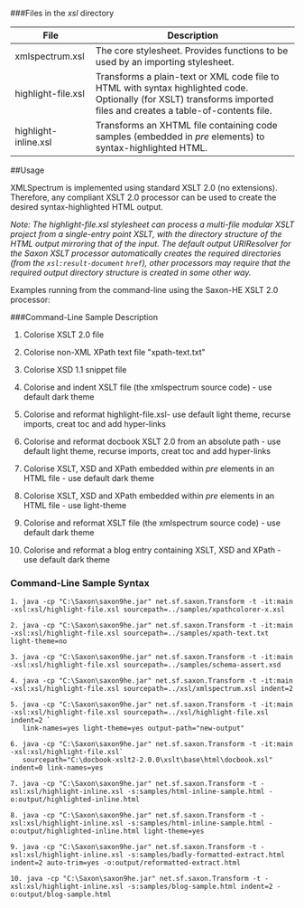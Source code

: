 ###Files in the *xsl* directory<table><thead><tr><th>File</th><th>Description</th></tr></thead><tbody><tr><td>xmlspectrum.xsl</td><td>The core stylesheet. Provides functions to be used by an importing stylesheet.</td></tr><tr><td>highlight-file.xsl</td><td>Transforms a plain-text or XML code file to HTML with syntax highlighted code. Optionally (for XSLT) transforms imported files and creates a table-of-contents file.</td></tr><tr><td>highlight-inline.xsl</td><td>Transforms an XHTML file containing code samples (embedded in <I>pre</I> elements) to syntax-highlighted HTML.</td></tr></tbody></table>##UsageXMLSpectrum is implemented using standard XSLT 2.0 (no extensions). Therefore, any compliant XSLT 2.0 processor can be used to create the desired syntax-highlighted HTML output. *Note: The highlight-file.xsl stylesheet can process a multi-file modular XSLT project from a single-entry point XSLT, with the directory structure of the HTML output mirroring that of the input. The default output URIResolver for the Saxon XSLT processor automatically creates the required directories (from the `xsl:result-document` `href`), other processors may require that the required output directory structure is created in some other way.*Examples running from the command-line using the Saxon-HE XSLT 2.0 processor:###Command-Line Sample Description1. Colorise XSLT 2.0 file2. Colorise non-XML XPath text file "xpath-text.txt"3. Colorise XSD 1.1 snippet file4. Colorise and indent XSLT file (the xmlspectrum source code) - use default dark theme5. Colorise and reformat highlight-file.xsl- use default light theme, recurse imports, creat toc and add hyper-links6. Colorise and reformat docbook XSLT 2.0 from an absolute path - use default light theme, recurse imports, creat toc and add hyper-links7. Colorise XSLT, XSD and XPath embedded within *pre* elements in an HTML file - use default dark theme8. Colorise XSLT, XSD and XPath embedded within *pre* elements in an HTML file - use light-theme9. Colorise and reformat XSLT file (the xmlspectrum source code) - use default dark theme10. Colorise and reformat a blog entry containing XSLT, XSD and XPath - use default dark theme### Command-Line Sample Syntax```1. java -cp "C:\Saxon\saxon9he.jar" net.sf.saxon.Transform -t -it:main -xsl:xsl/highlight-file.xsl sourcepath=../samples/xpathcolorer-x.xsl2. java -cp "C:\Saxon\saxon9he.jar" net.sf.saxon.Transform -t -it:main -xsl:xsl/highlight-file.xsl sourcepath=../samples/xpath-text.txt light-theme=no3. java -cp "C:\Saxon\saxon9he.jar" net.sf.saxon.Transform -t -it:main -xsl:xsl/highlight-file.xsl sourcepath=../samples/schema-assert.xsd4. java -cp "C:\Saxon\saxon9he.jar" net.sf.saxon.Transform -t -it:main -xsl:xsl/highlight-file.xsl sourcepath=../xsl/xmlspectrum.xsl indent=25. java -cp "C:\Saxon\saxon9he.jar" net.sf.saxon.Transform -t -it:main -xsl:xsl/highlight-file.xsl sourcepath=../xsl/highlight-file.xsl indent=2 `   link-names=yes light-theme=yes output-path="new-output"6. java -cp "C:\Saxon\saxon9he.jar" net.sf.saxon.Transform -t -it:main -xsl:xsl/highlight-file.xsl`   sourcepath="C:\docbook-xslt2-2.0.0\xslt\base\html\docbook.xsl" indent=0 link-names=yes7. java -cp "C:\Saxon\saxon9he.jar" net.sf.saxon.Transform -t -xsl:xsl/highlight-inline.xsl -s:samples/html-inline-sample.html -o:output/highlighted-inline.html8. java -cp "C:\Saxon\saxon9he.jar" net.sf.saxon.Transform -t -xsl:xsl/highlight-inline.xsl -s:samples/html-inline-sample.html -o:output/highlighted-inline.html light-theme=yes9. java -cp "C:\Saxon\saxon9he.jar" net.sf.saxon.Transform -t -xsl:xsl/highlight-inline.xsl -s:samples/badly-formatted-extract.html indent=2 auto-trim=yes -o:output/reformatted-extract.html10. java -cp "C:\Saxon\saxon9he.jar" net.sf.saxon.Transform -t -xsl:xsl/highlight-inline.xsl -s:samples/blog-sample.html indent=2 -o:output/blog-sample.html```